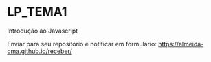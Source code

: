 # LP_TEMA1
Introdução ao Javascript

Enviar para seu repositório e notificar em formulário: https://almeida-cma.github.io/receber/


